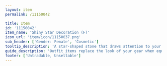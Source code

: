 ```yaml
---
layout: item
permalink: /11150042

title: Item
id: '11150042'
item_name: 'Shiny Star Decoration (F)'
icon_url: 'item/icon/11150037.png'
sub_header: ['Gender: Female', 'Cosmetic']
tooltip_description: 'A star-shaped stone that draws attention to your face.'
guide_description: 'Outfit items replace the look of your gear when equipped.'
footer: ['Untradable, Unsellable']
---
```

